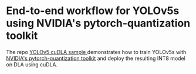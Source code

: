 # End-to-end workflow for YOLOv5s using NVIDIA's pytorch-quantization toolkit

The repo [YOLOv5 cuDLA sample
](https://github.com/NVIDIA-AI-IOT/cuDLA-samples) demonstrates how to train YOLOv5s with [NVIDIA's pytorch-quantization toolkit](https://github.com/NVIDIA/TensorRT/tree/main/tools/pytorch-quantization) and deploy the resulting INT8 model on DLA using cuDLA.
